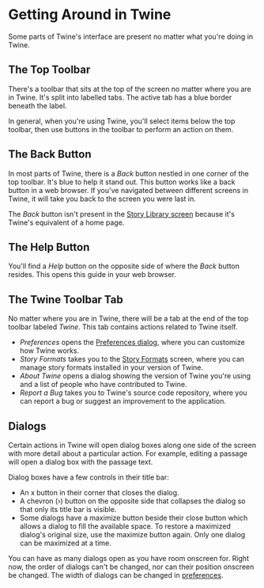 # Getting Around in Twine

Some parts of Twine's interface are present no matter what you're doing in
Twine.

## The Top Toolbar

There's a toolbar that sits at the top of the screen no matter where you are in
Twine. It's split into labelled tabs. The active tab has a blue border beneath
the label.

In general, when you're using Twine, you'll select items below the top toolbar,
then use buttons in the toolbar to perform an action on them.

## The Back Button

In most parts of Twine, there is a _Back_ button nestled in one corner of the
top toolbar. It's blue to help it stand out. This button works like a back
button in a web browser. If you've navigated between different screens in Twine,
it will take you back to the screen you were last in.

The _Back_ button isn't present in the [Story Library screen](../story-library)
because it's Twine's equivalent of a home page.

## The Help Button

You'll find a _Help_ button on the opposite side of where the _Back_ button
resides. This opens this guide in your web browser.

## The Twine Toolbar Tab

No matter where you are in Twine, there will be a tab at the end of the top
toolbar labeled _Twine_. This tab contains actions related to Twine itself.

- _Preferences_ opens the [Preferences dialog](../preferences), where you can
  customize how Twine works.
- _Story Formats_ takes you to the [Story Formats](../story-formats) screen,
  where you can manage story formats installed in your version of Twine.
- _About Twine_ opens a dialog showing the version of Twine you're using and a
  list of people who have contributed to Twine.
- _Report a Bug_ takes you to Twine's source code repository, where you can
  report a bug or suggest an improvement to the application.

## Dialogs

Certain actions in Twine will open dialog boxes along one side of the screen
with more detail about a particular action. For example, editing a passage will
open a dialog box with the passage text.

Dialog boxes have a few controls in their title bar:

- An x button in their corner that closes the dialog.
- A chevron (›) button on the opposite side that collapses the dialog so that
  only its title bar is visible.
- Some dialogs have a maximize button beside their close button which allows a
  dialog to fill the available space. To restore a maximized dialog's original
  size, use the maximize button again. Only one dialog can be maximized at a
  time.

You can have as many dialogs open as you have room onscreen for. Right now, the
order of dialogs can't be changed, nor can their position onscreen be changed.
The width of dialogs can be changed in [preferences](../preferences).